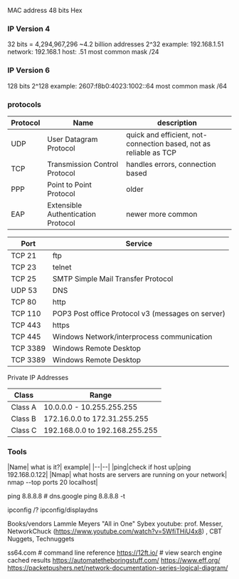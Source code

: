 
MAC address 48 bits Hex

### IP Version 4
32 bits = 4,294,967,296  ~4.2 billion addresses  2^32
example: 192.168.1.51  
network: 192.168.1
host: .51
most common mask /24

### IP Version 6
128 bits
2^128
example: 2607:f8b0:4023:1002::64
most common mask /64


### protocols

|Protocol | Name | description |
|---|---|---|
|UDP|User Datagram Protocol| quick and efficient, not-connection based, not as reliable as TCP|
|TCP|Transmission Control Protocol| handles errors, connection based |
|PPP| Point to Point Protocol|older|
|EAP|Extensible Authentication Protocol|newer more common |


|Port | Service|
|---|---|
|TCP 21| ftp|
|TCP 23| telnet|
|TCP 25| SMTP Simple Mail Transfer Protocol|
|UDP 53|DNS|
|TCP 80| http|
|TCP 110| POP3 Post office Protocol v3 (messages on server) |
|TCP 443| https|
|TCP 445| Windows Network/interprocess communication|
|TCP 3389| Windows Remote Desktop|
|TCP 3389| Windows Remote Desktop|


Private IP Addresses

|Class|Range |
|--|--|
|Class A| 10.0.0.0 - 10.255.255.255|
|Class B| 172.16.0.0 to 172.31.255.255|
|Class C| 192.168.0.0 to 192.168.255.255|



### Tools
|Name| what is it?| example|
|--|--|
|ping|check if host up|ping 192.168.0.122|
|Nmap| what hosts are servers are running on your network| nmap --top ports 20 localhost|


ping 8.8.8.8  # dns.google
ping 8.8.8.8 -t  


ipconfig /?
ipconfig/displaydns

Books/vendors
Lammle
Meyers "All in One"
Sybex
youtube: prof. Messer, NetworkChuck (https://www.youtube.com/watch?v=5WfiTHiU4x8) , CBT Nuggets, Technuggets

ss64.com # command line reference
https://12ft.io/  # view search engine cached results
https://automatetheboringstuff.com/
https://www.eff.org/
https://packetpushers.net/network-documentation-series-logical-diagram/

